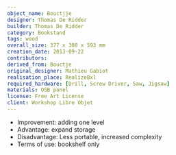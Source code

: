 ```yaml
---
object_name: Bouctjje
designer: Thomas De Ridder
builder: Thomas De Ridder
category: Bookstand
tags: wood
overall_size: 377 x 308 x 593 mm
creation_date: 2013-09-22
contributors:
derived_from: Bouctje
original_designer: Mathieu Gabiot
realisation_place: RealizeBxl
required_hardware: [Drill, Screw Driver, Saw, Jigsaw]
materials: OSB panel
license: Free Art License
client: Workshop Libre Objet
---
```


- Improvement: adding one level
- Advantage: expand storage
- Disadvantage: Less portable, increased complexity
- Terms of use: bookshelf only
